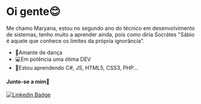 #   Oi gente😊
 Me chamo Maryana, estou no segundo ano do técnico em desenvolvimento de sistemas, tenho muito a aprender ainda, pois como diria Socrátes "Sábio é aquele que conhece os limites da própria ignorância".
 - 💛Amante de dança
- 💻Em potência uma ótima DEV
- 🧚‍Estou aprendendo C#, JS, HTML5, CSS3, PHP...
#### Junte-se a mim💖
[![Linkedin Badge](https://img.shields.io/badge/-LinkedIn-blue?style=flat-square&logo=Linkedin&logoColor=white&link=https://www.linkedin.com/in/maryana-sa-ab1863207/)](https://www.linkedin.com/in/maryana-sa-ab1863207/) 

<!--
**Mary347124u/Mary347124u** is a ✨ _special_ ✨ repository because its `README.md` (this file) appears on your GitHub profile.

### Um pouquinho sobre mim


-->
